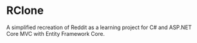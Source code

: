 # RClone
A simplified recreation of Reddit as a learning project for C# and ASP.NET Core MVC with Entity Framework Core.
